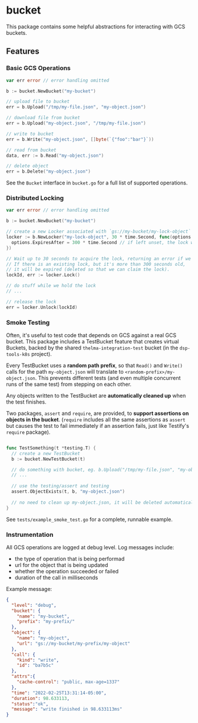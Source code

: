 # bucket

This package contains some helpful abstractions for interacting with GCS buckets.

## Features

### Basic GCS Operations

```go
var err error // error handling omitted

b := bucket.NewBucket("my-bucket")

// upload file to bucket
err = b.Upload("/tmp/my-file.json", "my-object.json")

// download file from bucket
err = b.Upload("my-object.json", "/tmp/my-file.json")

// write to bucket
err = b.Write("my-object.json", []byte(`{"foo":"bar"}`))

// read from bucket
data, err := b.Read("my-object.json")

// delete object
err = b.Delete("my-object.json")
```

See the `Bucket` interface in `bucket.go` for a full list of supported operations.

### Distributed Locking

```go
var err error // error handling omitted

b := bucket.NewBucket("my-bucket")

// create a new Locker associated with `gs://my-bucket/my-lock-object`
locker := b.NewLocker("my-lock-object", 30 * time.Second, func(options *lock.Options) {
  options.ExpiresAfter = 300 * time.Second // if left unset, the lock will never expire
})

// Wait up to 30 seconds to acquire the lock, returning an error if we time out.
// If there is an existing lock, but it's more than 300 seconds old, 
// it will be expired (deleted so that we can claim the lock).
lockId, err := locker.Lock()

// do stuff while we hold the lock
// ...

// release the lock
err = locker.Unlock(lockId)

```

### Smoke Testing

Often, it's useful to test code that depends on GCS against a real GCS bucket. This package includes a TestBucket feature that creates virtual Buckets, backed by the shared `thelma-integration-test` bucket (in the `dsp-tools-k8s` project).

Every TestBucket uses a **random path prefix**, so that `Read()` and `Write()` calls for the path `my-object.json` will translate to `<random-prefix>/my-object.json`. This prevents different tests (and even multiple concurrent runs of the same test) from stepping on each other.

Any objects written to the TestBucket are **automatically cleaned up** when the test finishes.

Two packages, `assert` and `require`, are provided, to **support assertions on objects in the bucket**. (`require` includes all the same assertions as `assert` but causes the test to fail immediately if an assertion fails, just like Testify's `require` package).

```go

func TestSomething(t *testing.T) {
  // create a new TestBucket
  b := bucket.NewTestBucket(t)

  // do something with bucket, eg. b.Upload("/tmp/my-file.json", "my-object.json")
  // ...
  
  // use the testing/assert and testing
  assert.ObjectExists(t, b, "my-object.json")
  
  // no need to clean up my-object.json, it will be deleted automatically
}
```

See `tests/example_smoke_test.go` for a complete, runnable example.

### Instrumentation

All GCS operations are logged at debug level. Log messages include:
* the type of operation that is being performad
* url for the object that is being updated
* whether the operation succeeded or failed
* duration of the call in milliseconds

Example message:
```json
{
  "level": "debug",
  "bucket": {
    "name": "my-bucket",
    "prefix": "my-prefix/"
  },
  "object": {
    "name": "my-object",
    "url": "gs://my-bucket/my-prefix/my-object"
  },
  "call": {
    "kind": "write",
    "id": "ba7b5c"
  },
  "attrs":{
    "cache-control": "public, max-age=1337"
  },
  "time": "2022-02-25T13:31:14-05:00",
  "duration": 98.633113,
  "status":"ok",
  "message": "write finished in 98.633113ms"
}
```
